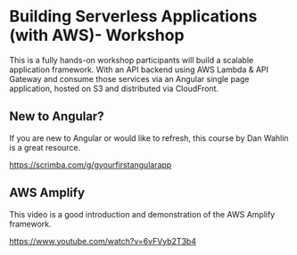 # Building Serverless Applications (with AWS)- Workshop
This is a fully hands-on workshop participants will build a scalable application framework. With an API backend using AWS Lambda & API Gateway and consume those services via an Angular single page application, hosted on S3 and distributed via CloudFront.

## New to Angular?
If you are new to Angular or would like to refresh, this course by Dan Wahlin is a great resource.

https://scrimba.com/g/gyourfirstangularapp

## AWS Amplify
This video is a good introduction and demonstration of the AWS Amplify framework. 

https://www.youtube.com/watch?v=6vFVyb2T3b4
